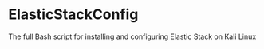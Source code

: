 # ElasticStackConfig
The full Bash script for installing and configuring Elastic Stack on Kali Linux 
